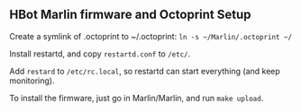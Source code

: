
HBot Marlin firmware and Octoprint Setup
----------------------------------------

Create a symlink of .octoprint to ~/.octoprint: `ln -s ~/Marlin/.octoprint ~/`

Install restartd, and copy `restartd.conf` to `/etc/`.

Add `restard` to `/etc/rc.local`, so restartd can start everything (and keep monitoring).

To install the firmware, just go in Marlin/Marlin, and run `make upload`.

